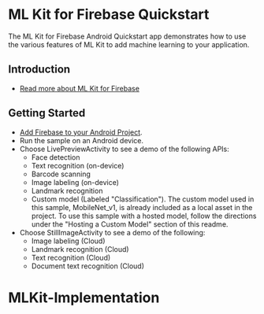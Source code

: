 ML Kit for Firebase Quickstart
==============================

The ML Kit for Firebase Android Quickstart app demonstrates how to use the
various features of ML Kit to add machine learning to your application.

Introduction
------------

- [Read more about ML Kit for Firebase](https://firebase.google.com/docs/ml-kit/)

Getting Started
---------------

- [Add Firebase to your Android Project](https://firebase.google.com/docs/android/setup).
- Run the sample on an Android device.
- Choose LivePreviewActivity to see a demo of the following APIs:
  - Face detection
  - Text recognition (on-device)
  - Barcode scanning
  - Image labeling (on-device)
  - Landmark recognition
  - Custom model (Labeled "Classification"). The custom model used in this
    sample, MobileNet_v1, is already included as a local asset in the project.
    To use this sample with a hosted model, follow the directions under the
    "Hosting a Custom Model" section of this readme.
- Choose StillImageActivity to see a demo of the following:
  - Image labeling (Cloud)
  - Landmark recognition (Cloud)
  - Text recognition (Cloud)
  - Document text recognition (Cloud)



# MLKit-Implementation
